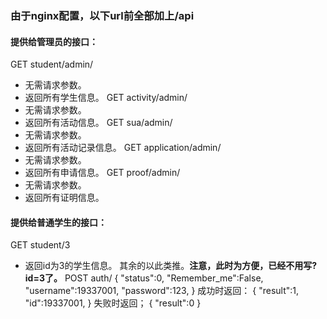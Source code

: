 ### 由于nginx配置，以下url前全部加上/api
#### 提供给管理员的接口：
GET student/admin/
- 无需请求参数。
- 返回所有学生信息。
GET activity/admin/
- 无需请求参数。
- 返回所有活动信息。
GET sua/admin/
- 无需请求参数。
- 返回所有活动记录信息。
GET application/admin/
- 无需请求参数。
- 返回所有申请信息。
GET proof/admin/
- 无需请求参数。
- 返回所有证明信息。
#### 提供给普通学生的接口：
GET student/3
- 返回id为3的学生信息。
其余的以此类推。**注意，此时为方便，已经不用写?id=3了。**
POST auth/
{
    "status":0,
    "Remember_me":False,
    "username":19337001,
    "password":123,
}
成功时返回：
{
    "result":1,
    "id":19337001,
}
失败时返回；
{
    "result":0
}